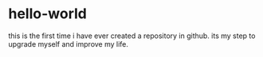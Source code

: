 # hello-world
this is the first time i have ever created a repository in github. its my step to upgrade myself and improve my life.
